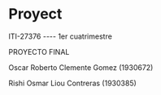 # Proyect
ITI-27376  ---- 1er cuatrimestre

PROYECTO FINAL

Oscar Roberto Clemente Gomez (1930672)


Rishi Osmar Liou Contreras (1930385)
